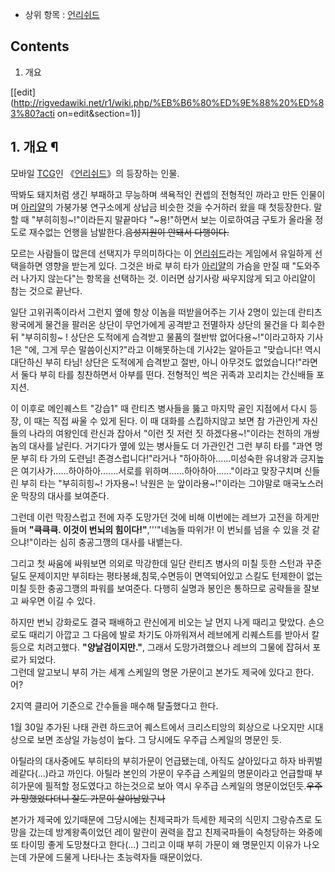   * 상위 항목 : [언리쉬드](%EC%96%B8%EB%A6%AC%EC%89%AC%EB%93%9C.md)  

## Contents

    

1. 개요 

[[edit](http://rigvedawiki.net/r1/wiki.php/%EB%B6%80%ED%9E%88%20%ED%83%80?acti
on=edit&section=1)]

## 1. 개요 ¶

모바일 [TCG](TCG.md)인 《[언리쉬드](%EC%96%B8%EB%A6%AC%EC%89%AC%EB%93%9C.md)》의
등장하는 인물.

  

딱봐도 돼지처럼 생긴 부패하고 무능하며 색욕적인 컨셉의 전형적인 까라고 만든 인물이며
[아리얄](%EC%95%84%EB%A6%AC%EC%96%84.md)의 가붕가붕 연구소에게 상납금 비슷한 것을 수거하러 왔을 때
첫등장한다. 말할 때 "부히히힝~!"이라든지 말끝마다 "~용!"하면서 보는 이로하여금 구토가 올라올 정도로 재수없는 언행을
남발한다.<del>음성지원이 안돼서 다행이다.</del>

  

모르는 사람들이 많은데 선택지가 무의미하다는 이
[언리쉬드](%EC%96%B8%EB%A6%AC%EC%89%AC%EB%93%9C.md)라는 게임에서 유일하게 선택을하면 영향을 받는게
있다. 그것은 바로 부히 타가 [아리얄](%EC%95%84%EB%A6%AC%EC%96%84.md)의 가슴을 만질 때 "도와주러 나가지
않는다"는 항목을 선택하는 것. 이러면 삼기사랑 싸우지않게 되고 아리얄이 참는 것으로 끝난다.

  

일단 고위귀족이라서 그런지 옆에 항상 이놈을 떠받을어주는 기사 2명이 있는데 란티츠 왕국에게 물건을 팔러온 상단이 무언가에게 공격받고
전멸하자 상단의 물건을 다 회수한 뒤 "부히히힝~ ! 상단은 도적에게 습격받고 물품의 절반밖 없어다용~!"이라고하자 기사1은 "에, 그게
무슨 말씀이신지?"라고 이해못하는데 기사2는 알아듣고 "맞습니다! 역시 대단하신 부히 타님! 상단은 도적에게 습격받고 절반, 아니 아무것도
없었습니다!"라면서 둘다 부히 타를 칭찬하면서 아부를 떤다. 전형적인 썩은 귀족과 꼬리치는 간신배들 포지션.

  

이 이후로 메인퀘스트 "강습1" 때 란티츠 병사들을 뚫고 마지막 골인 지점에서 다시 등장, 이 때는 직접 싸울 수 있게 된다. 이 때 대화를
스킵하지않고 보면 참 가관인게 자신들의 나라의 여왕인데 란신과 잡아서 "이런 짓 저런 짓 하겠다용~!"이라는 천하의 개쌍놈의 대사를 날린다.
거기다가 옆에 있는 병사들도 더 가관인건 그런 부히 타를 "과연 명문 부히 타 가의 도련님! 존경스럽니다!"라거나
"하아하아......미성숙한 유녀왕과 긍지높은 여기사가......하아하아.......서로를 위하며......하아하아......"이라고
맞장구치며 신들린 부히 타는 "부히히힝~! 가자용~! 낙원은 눈 앞이라용~!"이라는 그야말로 매국노스러운 막장의 대사를 보여준다.

  

그런데 이런 막장스럽고 전에 자주 도망가던 것에 비해 이번에는 레브가 고전을 하게만들며 **"큭큭큭. 이것이 번뇌의
힘이다!"**,'''"네놈들 따위가! 이 번뇌를 넘을 수 있을 것 같으냐!"이라는 심히 충공그깽의 대사를 내뱉는다.

  

그리고 첫 싸움에 싸워보면 의외로 막강한데 일단 란티츠 병사의 미칠 듯한 스턴과 꾸준딜도 문제이지만 부히타는 평타봉쇄,침묵,수면등이
면역되어있고 스킬도 턴제한이 없는 미칠 듯한 충공그깽의 파워를 보여준다. 다행히 실명과 봉인은 통하므로 공략들을 잘보고 싸우면 이길 수
있다.

  

하지만 번뇌 강화로도 결국 패배하고 란신에게 비오는 날 먼지 나게 때리고 맞았다. 손으로도 때리기 아깝고 그 다음에 발로 차기도 아까워져서
레브에게 리퀘스트를 받아서 칼등으로 치려고했다. **"양날검이지만."**, 그래서 도망가려했으나 레브의 그물에 잡혀서 포로가 되었다.  
그런데 알고보니 부히 가는 세계 스케일의 명문 가문이고 본가도 제국에 있다고 한다. 어?

  

2지역 클리어 기준으로 간수들을 매수해 탈출했다고 한다.

  

1월 30일 추가된 나태 관련 하드코어 퀘스트에서 크리스티앙의 회상으로 나오지만 시대상으로 보면 조상일 가능성이 높다. 그 당시에도 우주급
스케일의 명문인 듯.

  

아틸라의 대사중에도 부히타의 부히가문이 언급됐는데, 아직도 살아있다고 하자 바퀴벌레같다(...)라고 까인다. 아틸라 본인의 가문이 우주급
스케일의 명문이라고 언급할때 부히가문에 필적할 정도였다고 하는것으로 보아 역시 우주급 스케일의 명문이었던듯.<del>우주가 망했었다더니 잘도
가문이 살아남았구나</del>

  

본가가 제국에 있기때문에 그당시에는 친제국파가 득세한 제국의 식민지 그랑슈츠로 도망을 갔는데 방계왕족이었던 레이 말란이 권력을 잡고
친제국파들이 숙청당하는 와중에 또 타이밍 좋게 도망쳤다고 한다(...) 그리고 이때 부히 가문이 왜 명문인지 이유가 나오는데 가문에 드물게
나타나는 초능력자들 때문이었다.

  

